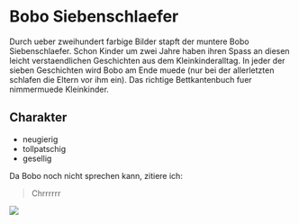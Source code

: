 # Bobo Siebenschlaefer

Durch ueber zweihundert farbige Bilder stapft der muntere Bobo Siebenschlaefer. Schon Kinder um zwei Jahre haben ihren Spass an diesen leicht verstaendlichen Geschichten aus dem Kleinkinderalltag. In jeder der sieben Geschichten wird Bobo am Ende muede (nur bei der allerletzten schlafen die Eltern vor ihm ein). Das richtige Bettkantenbuch fuer nimmermuede Kleinkinder.

## Charakter
* neugierig
* tollpatschig
* gesellig

Da Bobo noch nicht sprechen kann, zitiere ich:
> Chrrrrrr

<img src="https://i1.wp.com/ichbindeinvater.de/wp-content/uploads/2015/05/Bobo-weint_5.jpeg?fit=300%2C225&ssl=1"/>